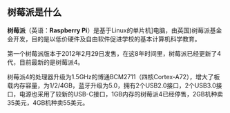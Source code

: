 ## 树莓派是什么

**树莓派**（英语：**Raspberry Pi**）是基于Linux的单片机]电脑，由英国)树莓派基金会开发，目的是以低价硬件及自由软件促进学校的基本计算机科学教育。

第一个树莓派版本于2012年2月29日发售，在这8年时间里，树莓派已经更新了4代，目前最新的是树莓派4。

树莓派4的处理器升级为1.5GHz的博通BCM2711（四核Cortex-A72），增大了板载内存容量，为1/2/4GB，蓝牙升级为5.0，拥有2个USB2.0接口，2个USB3.0接口，电源也采用了较新的USB-C接口，1GB内存的树莓派4已经停售，2GB机种卖35美元，4GB机种卖55美元。
